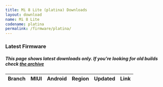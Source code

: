 ```yaml
---
title: Mi 8 Lite (platina) Downloads
layout: download
name: Mi 8 Lite
codename: platina
permalink: /firmware/platina/
---
```


### Latest Firmware
##### This page shows latest downloads only. If you're looking for old builds check [the archive](/archive/firmware/platina/)


<div class="table-responsive-md" id="table-wrapper">
<table id="firmware" class="compact table table-striped table-hover table-sm">
    <thead class="thead-dark">
        <tr>
            <th>Branch</th>
            <th>MIUI</th>
            <th>Android</th>
            <th>Region</th>
            <th>Updated</th>
            <th>Link</th>
        </tr>
    </thead>
    <script>loadFirmwareDownloads('platina', 'latest')</script>
</table>
</div>
